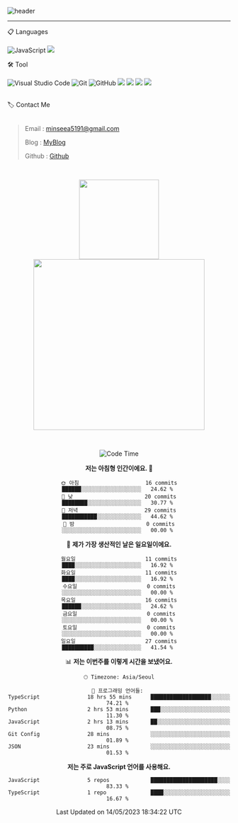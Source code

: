 ![header](https://capsule-render.vercel.app/api?type=waving&color=timeGradient&height=300&section=header&text=Welcome👋&animation=fadeIn&fontSize=55&fontAlignY=40&desc=minseo%20&descSize=30)

<hr />

📋 Languages<br /><br />
![JavaScript](https://img.shields.io/badge/javascript-%23323330.svg?style=for-the-badge&logo=javascript&logoColor=%23F7DF1E)
 <img src="https://img.shields.io/badge/mysql-4479A1?style=for-the-badge&logo=mysql&logoColor=white"> 



🛠 Tool<br /><br />
![Visual Studio Code](https://img.shields.io/badge/Visual%20Studio%20Code-0078d7.svg?style=for-the-badge&logo=visual-studio-code&logoColor=white)
![Git](https://img.shields.io/badge/git-%23F05033.svg?style=for-the-badge&logo=git&logoColor=white)
![GitHub](https://img.shields.io/badge/github-%23121011.svg?style=for-the-badge&logo=github&logoColor=white)
  <img src="https://img.shields.io/badge/node.js-339933?style=for-the-badge&logo=Node.js&logoColor=white">
  <img src="https://img.shields.io/badge/express-000000?style=for-the-badge&logo=express&logoColor=white">
  <img src="https://img.shields.io/badge/Postman-FF6C37?style=for-the-badge&logo=Postman&logoColor=white">
  <img src="https://img.shields.io/badge/Jest-C21325?style=for-the-badge&logo=Jest&logoColor=white">
<br>


<br>
🏷 Contact Me<br /><br />

> Email : <minseea5191@gmail.com>
> 
> Blog : [MyBlog](https://just-process.tistory.com/ "MYBolg")
> 
> Github : [Github](https://github.com/minseoya "Github!1")

<br>

<div align="center">
   <p display="inline">
    <a href="https://github.com/minseoya">
     <img height="180" src="https://github-readme-stats.vercel.app/api?username=minseoya&hide=none&hide_title=false&show_icons=ture&include_all_commits=false&theme=omni" />
     <img width="386" src="https://github-readme-stats.vercel.app/api/top-langs/?username=minseoya&layout=compact&show_icons=ture&show_owner=ture&hide_title=false&theme=omni&hide=none" />
    </a>
  </p>


<br>





<!--START_SECTION:waka-->
![Code Time](http://img.shields.io/badge/Code%20Time-244%20hrs%2011%20mins-blue)

**저는 아침형 인간이에요. 🐤** 

```text
🌞 아침                     16 commits          ██████░░░░░░░░░░░░░░░░░░░   24.62 % 
🌆 낮　                     20 commits          ████████░░░░░░░░░░░░░░░░░   30.77 % 
🌃 저녁                     29 commits          ███████████░░░░░░░░░░░░░░   44.62 % 
🌙 밤　                     0 commits           ░░░░░░░░░░░░░░░░░░░░░░░░░   00.00 % 
```
📅 **제가 가장 생산적인 날은 일요일이에요.** 

```text
월요일                      11 commits          ████░░░░░░░░░░░░░░░░░░░░░   16.92 % 
화요일                      11 commits          ████░░░░░░░░░░░░░░░░░░░░░   16.92 % 
수요일                      0 commits           ░░░░░░░░░░░░░░░░░░░░░░░░░   00.00 % 
목요일                      16 commits          ██████░░░░░░░░░░░░░░░░░░░   24.62 % 
금요일                      0 commits           ░░░░░░░░░░░░░░░░░░░░░░░░░   00.00 % 
토요일                      0 commits           ░░░░░░░░░░░░░░░░░░░░░░░░░   00.00 % 
일요일                      27 commits          ██████████░░░░░░░░░░░░░░░   41.54 % 
```


📊 **저는 이번주를 이렇게 시간을 보냈어요.** 

```text
🕑︎ Timezone: Asia/Seoul

💬 프로그래밍 언어들: 
TypeScript               18 hrs 55 mins      ███████████████████░░░░░░   74.21 % 
Python                   2 hrs 53 mins       ███░░░░░░░░░░░░░░░░░░░░░░   11.30 % 
JavaScript               2 hrs 13 mins       ██░░░░░░░░░░░░░░░░░░░░░░░   08.75 % 
Git Config               28 mins             ░░░░░░░░░░░░░░░░░░░░░░░░░   01.89 % 
JSON                     23 mins             ░░░░░░░░░░░░░░░░░░░░░░░░░   01.53 % 
```

**저는 주로 JavaScript 언어를 사용해요.** 

```text
JavaScript               5 repos             █████████████████████░░░░   83.33 % 
TypeScript               1 repo              ████░░░░░░░░░░░░░░░░░░░░░   16.67 % 
```




 Last Updated on 14/05/2023 18:34:22 UTC
<!--END_SECTION:waka-->


